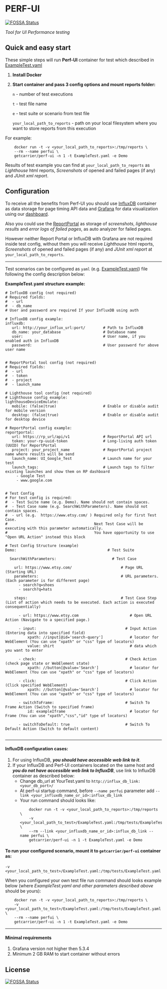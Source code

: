 # PERF-UI
[![FOSSA Status](https://app.fossa.io/api/projects/git%2Bgithub.com%2Fcarrier-io%2Fperf-ui.svg?type=shield)](https://app.fossa.io/projects/git%2Bgithub.com%2Fcarrier-io%2Fperf-ui?ref=badge_shield)


_Tool for UI Performance testing_

Quick and easy start
--------------------

These simple steps will run **Perf-UI** container for test which described in [ExampleTest.yaml](https://github.com/carrier-io/perf-ui/blob/master/ExampleTest.yaml)

1. **Install Docker**

2. **Start container and pass 3 config options and mount reports folder:**

    `n` - number of test executions

    `t` - test file name

    `e` - test suite or scenario from test file
    
    `your_local_path_to_reports` - path on your local filesystem where you want to store reports from this execution

For example:
```
    docker run -t -v <your_local_path_to_reports>:/tmp/reports \
    --rm --name perfui \
    getcarrier/perf-ui -n 1 -t ExampleTest.yaml -e Demo 
```

Results of test example you can find at  `your_local_path_to_reports` as _Lighthouse_ html reports, _Screenshots_ of opened 
and failed pages (if any) and _JUnit xml report_.

    
Configuration
-------------

To receive all the benefits from Perf-UI you should use [InfluxDB](https://hub.docker.com/_/influxdb) container as data 
storage for page timing API data and [Grafana](https://grafana.com/) for data visualization using our [dashboard](https://github.com/carrier-io/perf-ui/blob/master/dashboards/UI%20Performance-Dashboard.json).

Also you could use the [ReportPortal](http://reportportal.io/) as storage of _screenshots_, _lighthouse results_ and _error logs of failed pages_, as auto analyzer for failed pages.

However neither Report Portal or InfluxDB with Grafana are not required inside test config, without them you will receive 
_Lighthouse_ html reports, _Screenshots_ of opened and failed pages (if any) and _JUnit xml report_ at `your_local_path_to_reports`.

________________________

Test scenarios can be configured as `yaml` (e.g. [ExampleTest.yaml](https://github.com/carrier-io/perf-ui/blob/master/ExampleTest.yaml)) 
file following the config description below:

**ExampleTest.yaml structure example:**

``` 
# InfluxDB config (not required)
# Required fields:
#  - url
#  - db_name 
# User and password are required If your InfluxDB using auth

# InfluxDB config example:
influxdb:                                   
   url: http://your_influx_url:port/        # Path to InfluxDB
   db_name: your_database                   # Database name
   user:                                    # User name, if you enabled auth in InfluxDB
   password:                                # User password for above user name
   
   
# ReportPortal tool config (not required)
# Required fields:
#  - url
#  - token
#  - project
#  - launch_name

# Lighthouse tool config (not required)
# Lighthouse config example:
lighthouseDeviceEmulate:                                   
   mobile: (false|true)                     # Enable or disable audit for mobile version               
   desktop: (false|true)                    # Enable or disable audit for desktop device

# ReportPortal config example:
reportportal:                               
   url: https://rp_url/api/v1               # ReportPortal API url
   token: your-rp-uuid-token                # Long-living auth token (UUID) for ReportPortal
   project: your_project_name               # ReportPortal project name where results will be send
   launch_name: UI_Google_Test              # Launch name for your test
   launch_tags:                             # Launch tags to filter existing launches and show them on RP dashboard
     - Google Test
     - www.google.com


# Test Config
# For test config is required: 
#  - Test Suite name (e.g. Demo). Name should not contain spaces.
#  - Test Case name (e.g. SearchWithParameters). Name should not contain spaces.
#  - url (e.g.  https://www.etsy.com/ ) Required only for first Test Case. 
#                                       Next Test Case will be executing with this parameter automatically.
#                                       You have opportunity to use "Open URL Action" instead this block

# Test Config Structure (example)
Demo:                                         # Test Suite

  SearchWithParameters:                         # Test Case

    url: https://www.etsy.com/                      # Page URL (Starting URL) 
    parameters:                                     # URL parameters. (Each parameter is for different page)
      - search?q=shoes                               
      - search?q=hats

    steps:                                          # Test Case Step (List of action which needs to be executed. Each action is executed consequentially)

      - url: https://www.etsy.com                       # Open URL Action (Navigate to a specified page.)

      - input:                                        # Input Action (Entering data into specified field)
          xpath: //input[@id='search-query']            # locator for WebElement (You can use "xpath" or "css" type of locators)
          value: shirt                                  # data which you want to enter

      - check:                                        # Check Action (check page state or WebElement state)
          xpath: //button[@value='Search']              # locator for WebElement (You can use "xpath" or "css" type of locators)

      - click:                                        # Click Action (Click specified WebElement)
          xpath: //button[@value='Search']              # locator for WebElement (You can use "xpath" or "css" type of locators)

      - switchToFrame:                                # Switch To Frame Action (Switch to specified frame) 
          id: exampleIframe                             # locator for Frame (You can use "xpath","css","id" type of locators)

      - switchToDefault: true                         # Switch To Default Action (Switch to default content) 
      
```

_______________________

#### InfluxDB configuration cases:

1. For using InfluxDB, ***you should have accessible web link to it***.
2. If your InfluxDB and Perf-UI containers located on the same host and ***you do not have accessible web link to InfluxDB***, use link to InfluxDB container as described below:
    - Change db_url at YourTest.yaml to `http://influx_db_link:<your_db_port>/`
    - At perf-ui startup command, before `--name perfui` parameter add `--link <your_influxdb_name_or_id>:influx_db_link`
    - Your run command should looks like:
        ```
            docker run -t -v <your_local_path_to_reports>:/tmp/reports \ 
            -v <your_local_path_to_test>/ExampleTest.yaml:/tmp/tests/ExampleTest.yaml \
            --rm --link <your_influxdb_name_or_id>:influx_db_link --name perfui \
            getcarrier/perf-ui -n 1 -t ExampleTest.yaml -e Demo 
        ```

#### To run your configured scenario, mount it to `getcarrier/perf-ui` container as:

`-v <your_local_path_to_test>/ExampleTest.yaml:/tmp/tests/ExampleTest.yaml`

When you configured your own test file run command should looks example below (where _ExampleTest.yaml and other parameters described above_ should be yours):

```
    docker run -t -v <your_local_path_to_reports>:/tmp/reports \ 
    -v <your_local_path_to_test>/ExampleTest.yaml:/tmp/tests/ExampleTest.yaml \
    --rm --name perfui \
    getcarrier/perf-ui -n 1 -t ExampleTest.yaml -e Demo 
```

____________________

#### Minimal requirements

1. Grafana version not higher then 5.3.4
2. Minimum 2 GB RAM to start container without errors


## License
[![FOSSA Status](https://app.fossa.io/api/projects/git%2Bgithub.com%2Fcarrier-io%2Fperf-ui.svg?type=large)](https://app.fossa.io/projects/git%2Bgithub.com%2Fcarrier-io%2Fperf-ui?ref=badge_large)